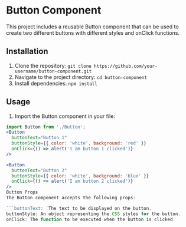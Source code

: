 # Button Component

This project includes a reusable Button component that can be used to create two different buttons with different styles and onClick functions.

## Installation

1. Clone the repository: `git clone https://github.com/your-username/button-component.git`
2. Navigate to the project directory: `cd button-component`
3. Install dependencies: `npm install`

## Usage

1. Import the Button component in your file:
```jsx
import Button from './Button';
<Button
  buttonText="Button 1"
  buttonStyle={{ color: 'white', background: 'red' }}
  onClick={() => alert('I am button 1 clicked')}
/>

<Button
  buttonText="Button 2"
  buttonStyle={{ color: 'white', background: 'blue' }}
  onClick={() => alert('I am button 2 clicked')}
/>
Button Props
The Button component accepts the following props:

```buttonText: `The text to be displayed on the button.
buttonStyle: An object representing the CSS styles for the button.
onClick: The function to be executed when the button is clicked.
```

